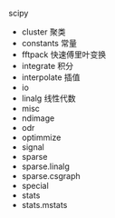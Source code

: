scipy
* cluster 聚类
* constants 常量
* fftpack 快速傅里叶变换
* integrate 积分
* interpolate 插值
* io
* linalg 线性代数
* misc
* ndimage
* odr
* optimmize
* signal
* sparse
* sparse.linalg
* sparse.csgraph
* special
* stats 
* stats.mstats
    
    
    
